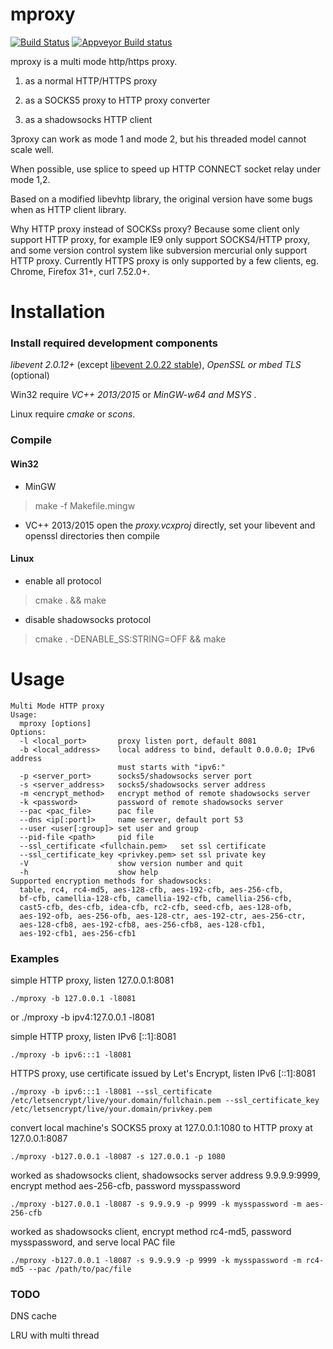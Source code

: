 # mproxy
[![Build Status](https://travis-ci.org/boytm/mproxy.svg?branch=master)](https://travis-ci.org/boytm/mproxy)
[![Appveyor Build status](https://ci.appveyor.com/api/projects/status/8jk67xy7xtr9ij2a?svg=true)](https://ci.appveyor.com/project/boytm/mproxy)


mproxy is a multi mode http/https proxy. 

1. as a normal HTTP/HTTPS proxy 

2. as a SOCKS5 proxy to HTTP proxy converter 

3. as a shadowsocks HTTP client 

3proxy can work as mode 1 and mode 2, but his threaded model cannot scale well.

When possible, use splice to speed up HTTP CONNECT socket relay under mode 1,2.

Based on a modified libevhtp library, the original version have some bugs when as HTTP client library.

Why HTTP proxy instead of SOCKSs proxy? Because some client only support HTTP proxy, for example IE9 only support 
SOCKS4/HTTP proxy, and some version control system like subversion mercurial only support HTTP proxy.
Currently HTTPS proxy is only supported by a few clients, eg. Chrome, Firefox 31+, curl 7.52.0+.

# Installation #

### Install required development components
_libevent 2.0.12+_ (except [libevent 2.0.22 stable](https://github.com/libevent/libevent/issues/335)),  _OpenSSL or mbed TLS_ (optional)

Win32 require _VC++ 2013/2015_ or _MinGW-w64 and MSYS_ . 

Linux require _cmake_ or _scons_.

### Compile 
#### Win32 
* MinGW 
>make -f Makefile.mingw

* VC++ 2013/2015
open the _proxy.vcxproj_ directly, set your libevent and openssl directories then compile

#### Linux
* enable all protocol
>cmake . && make          

* disable shadowsocks protocol
>cmake . -DENABLE_SS:STRING=OFF && make     

# Usage #

    Multi Mode HTTP proxy
    Usage:
      mproxy [options]
    Options:
      -l <local_port>       proxy listen port, default 8081
      -b <local_address>    local address to bind, default 0.0.0.0; IPv6 address 
                            must starts with "ipv6:"
      -p <server_port>      socks5/shadowsocks server port
      -s <server_address>   socks5/shadowsocks server address
      -m <encrypt_method>   encrypt method of remote shadowsocks server
      -k <password>         password of remote shadowsocks server
      --pac <pac_file>      pac file
      --dns <ip[:port]>     name server, default port 53
      --user <user[:group]> set user and group
      --pid-file <path>     pid file
      --ssl_certificate <fullchain.pem>   set ssl certificate
      --ssl_certificate_key <privkey.pem> set ssl private key
      -V                    show version number and quit
      -h                    show help
    Supported encryption methods for shadowsocks:
      table, rc4, rc4-md5, aes-128-cfb, aes-192-cfb, aes-256-cfb, 
      bf-cfb, camellia-128-cfb, camellia-192-cfb, camellia-256-cfb, 
      cast5-cfb, des-cfb, idea-cfb, rc2-cfb, seed-cfb, aes-128-ofb, 
      aes-192-ofb, aes-256-ofb, aes-128-ctr, aes-192-ctr, aes-256-ctr, 
      aes-128-cfb8, aes-192-cfb8, aes-256-cfb8, aes-128-cfb1, 
      aes-192-cfb1, aes-256-cfb1


### Examples

simple HTTP proxy, listen 127.0.0.1:8081

    ./mproxy -b 127.0.0.1 -l8081
  or
    ./mproxy -b ipv4:127.0.0.1 -l8081

simple HTTP proxy, listen IPv6 [::1]:8081

    ./mproxy -b ipv6:::1 -l8081

HTTPS proxy, use certificate issued by Let's Encrypt, listen IPv6 [::1]:8081

    ./mproxy -b ipv6:::1 -l8081 --ssl_certificate /etc/letsencrypt/live/your.domain/fullchain.pem --ssl_certificate_key /etc/letsencrypt/live/your.domain/privkey.pem

convert local machine's SOCKS5 proxy at 127.0.0.1:1080 to HTTP proxy at 127.0.0.1:8087

    ./mproxy -b127.0.0.1 -l8087 -s 127.0.0.1 -p 1080

worked as shadowsocks client, shadowsocks server address 9.9.9.9:9999, encrypt method aes-256-cfb, password mysspassword 

    ./mproxy -b127.0.0.1 -l8087 -s 9.9.9.9 -p 9999 -k mysspassword -m aes-256-cfb

worked as shadowsocks client, encrypt method rc4-md5, password mysspassword, and serve local PAC file

    ./mproxy -b127.0.0.1 -l8087 -s 9.9.9.9 -p 9999 -k mysspassword -m rc4-md5 --pac /path/to/pac/file

### TODO

DNS cache

LRU with multi thread



